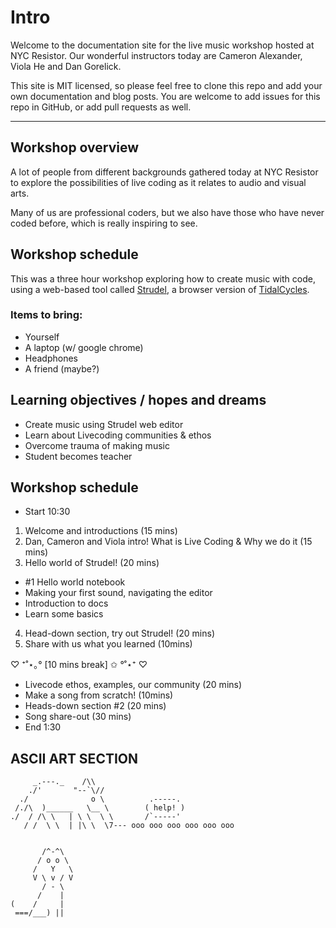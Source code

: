# Intro
Welcome to the documentation site for the live music workshop hosted at NYC Resistor. Our wonderful instructors today are Cameron Alexander, Viola He and Dan Gorelick.

This site is MIT licensed, so please feel free to clone this repo and add your own documentation and blog posts. You are welcome to add issues for this repo in GitHub, or add pull requests as well.

---

## Workshop overview
A lot of people from different backgrounds gathered today at NYC Resistor to explore the possibilities of live coding as it relates to audio and visual arts. 

Many of us are professional coders, but we also have those who have never coded before, which is really inspiring to see.

## Workshop schedule
This was a three hour workshop exploring how to create music with code, using a web-based tool called [Strudel](https://strudel.cc/), a browser version of [TidalCycles](https://tidalcycles.org/).

### Items to bring: 
- Yourself
- A laptop (w/ google chrome)
- Headphones
- A friend (maybe?)

## Learning objectives / hopes and dreams 
- Create music using Strudel web editor
- Learn about Livecoding communities & ethos
- Overcome trauma of making music
- Student becomes teacher

## Workshop schedule
- Start 10:30
1. Welcome and introductions (15 mins)
2. Dan, Cameron and Viola intro! What is Live Coding & Why we do it (15 mins)
3. Hello world of Strudel! (20 mins)
- #1 Hello world notebook
- Making your first sound, navigating the editor
- Introduction to docs
- Learn some basics 
4. Head-down section, try out Strudel! (20 mins)
5. Share with us what you learned (10mins)

♡ ⁺˚⋆｡°  [10 mins break] ✩ °˚⋆⁺ ♡

- Livecode ethos, examples, our community (20 mins)
- Make a song from scratch! (10mins)
- Heads-down section #2 (20 mins)
- Song share-out (30 mins)
- End 1:30

## ASCII ART SECTION
```
     _.---._    /\\
    ./'       "--`\//
  ./              o \          .-----.
 /./\  )______   \__ \        ( help! )
./  / /\ \   | \ \  \ \       /`-----'
   / /  \ \  | |\ \  \7--- ooo ooo ooo ooo ooo ooo


       /^-^\
      / o o \
     /   Y   \
     V \ v / V
       / - \
      /    |
(    /     |
 ===/___) ||
```